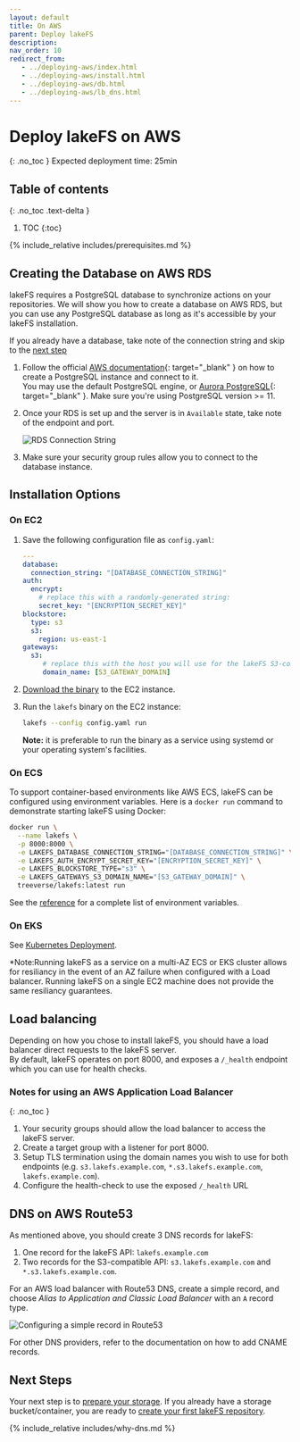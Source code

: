 ```yaml
---
layout: default
title: On AWS
parent: Deploy lakeFS
description: 
nav_order: 10
redirect_from:
   - ../deploying-aws/index.html
   - ../deploying-aws/install.html
   - ../deploying-aws/db.html
   - ../deploying-aws/lb_dns.html
---
```


# Deploy lakeFS on AWS
{: .no_toc }
Expected deployment time: 25min

## Table of contents
{: .no_toc .text-delta }

1. TOC
{:toc}

{% include_relative includes/prerequisites.md %}

## Creating the Database on AWS RDS
lakeFS requires a PostgreSQL database to synchronize actions on your repositories.
We will show you how to create a database on AWS RDS, but you can use any PostgreSQL database as long as it's accessible by your lakeFS installation.

If you already have a database, take note of the connection string and skip to the [next step](#install-lakefs-on-ec2)

1. Follow the official [AWS documentation](https://docs.aws.amazon.com/AmazonRDS/latest/UserGuide/CHAP_GettingStarted.CreatingConnecting.PostgreSQL.html){: target="_blank" } on how to create a PostgreSQL instance and connect to it.  
   You may use the default PostgreSQL engine, or [Aurora PostgreSQL](https://docs.aws.amazon.com/AmazonRDS/latest/AuroraUserGuide/Aurora.AuroraPostgreSQL.html){: target="_blank" }. Make sure you're using PostgreSQL version >= 11.
2. Once your RDS is set up and the server is in `Available` state, take note of the endpoint and port.

   ![RDS Connection String](../assets/img/rds_conn.png)

3. Make sure your security group rules allow you to connect to the database instance.

## Installation Options

### On EC2
1. Save the following configuration file as `config.yaml`:

   ```yaml
   ---
   database:
     connection_string: "[DATABASE_CONNECTION_STRING]"
   auth:
     encrypt:
       # replace this with a randomly-generated string:
       secret_key: "[ENCRYPTION_SECRET_KEY]"
   blockstore:
     type: s3
     s3:
       region: us-east-1
   gateways:
     s3:
        # replace this with the host you will use for the lakeFS S3-compatible endpoint:
        domain_name: [S3_GATEWAY_DOMAIN]
   ```

1. [Download the binary](../index.md#downloads) to the EC2 instance.
1. Run the `lakefs` binary on the EC2 instance:
   ```bash
   lakefs --config config.yaml run
   ```
   **Note:** it is preferable to run the binary as a service using systemd or your operating system's facilities.

### On ECS
To support container-based environments like AWS ECS, lakeFS can be configured using environment variables. Here is a `docker run` 
command to demonstrate starting lakeFS using Docker:

```sh
docker run \
  --name lakefs \
  -p 8000:8000 \
  -e LAKEFS_DATABASE_CONNECTION_STRING="[DATABASE_CONNECTION_STRING]" \
  -e LAKEFS_AUTH_ENCRYPT_SECRET_KEY="[ENCRYPTION_SECRET_KEY]" \
  -e LAKEFS_BLOCKSTORE_TYPE="s3" \
  -e LAKEFS_GATEWAYS_S3_DOMAIN_NAME="[S3_GATEWAY_DOMAIN]" \
  treeverse/lakefs:latest run
```

See the [reference](../reference/configuration.md#using-environment-variables) for a complete list of environment variables.


### On EKS
See [Kubernetes Deployment](./k8s.md).

*Note:Running lakeFS as a service on a multi-AZ ECS or EKS cluster allows for resiliancy in the event of an AZ failure when configured with a Load balancer. Running lakeFS on a single EC2 machine does not provide the same resiliancy guarantees.

## Load balancing
Depending on how you chose to install lakeFS, you should have a load balancer direct requests to the lakeFS server.  
By default, lakeFS operates on port 8000, and exposes a `/_health` endpoint which you can use for health checks.

### Notes for using an AWS Application Load Balancer
{: .no_toc }

1. Your security groups should allow the load balancer to access the lakeFS server.
1. Create a target group with a listener for port 8000.
1. Setup TLS termination using the domain names you wish to use for both endpoints (e.g. `s3.lakefs.example.com`, `*.s3.lakefs.example.com`, `lakefs.example.com`).
1. Configure the health-check to use the exposed `/_health` URL

## DNS on AWS Route53
As mentioned above, you should create 3 DNS records for lakeFS:
1. One record for the lakeFS API: `lakefs.example.com`
1. Two records for the S3-compatible API: `s3.lakefs.example.com` and `*.s3.lakefs.example.com`.

For an AWS load balancer with Route53 DNS, create a simple record, and choose *Alias to Application and Classic Load Balancer* with an `A` record type.

![Configuring a simple record in Route53](../assets/img/route53.png)

For other DNS providers, refer to the documentation on how to add CNAME records.

## Next Steps
Your next step is to [prepare your storage](../setup/storage/index.md). If you already have a storage bucket/container, you are ready to [create your first lakeFS repository](../setup/create-repo.md).

{% include_relative includes/why-dns.md %}
